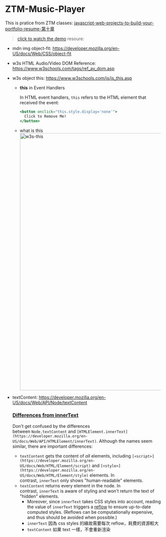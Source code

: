 # ZTM-Music-Player
This is pratice from ZTM classes: [javascript-web-projects-to-build-your-portfolio-resume-第十章](https://www.udemy.com/course/javascript-web-projects-to-build-your-portfolio-resume/?couponCode=ACCAGE0923)
> [click to watch the demo](https://joeban0608.github.io/ZTM-Music-Player/)
resoure:
  - mdn img object-fit: https://developer.mozilla.org/en-US/docs/Web/CSS/object-fit
  - w3s HTML Audio/Video DOM Reference: https://www.w3schools.com/tags/ref_av_dom.asp
  - w3s object this: https://www.w3schools.com/js/js_this.asp
      - **this** in Event Handlers
          
          In HTML event handlers, `this` refers to the HTML element that received the event:
          
          ```jsx
          <button onclick="this.style.display='none'">
            Click to Remove Me!
          </button>
          ```
      - what is this  
          <img width="829" alt="w3s-this" src="https://github.com/joeban0608/ZTM-Music-Player/assets/80736596/776e7252-a7fe-417c-8be1-56261e60e9a6">
          
  - textContent: https://developer.mozilla.org/en-US/docs/Web/API/Node/textContent
      
      ### [Differences from innerText](https://developer.mozilla.org/en-US/docs/Web/API/Node/textContent#differences_from_innertext)
      
      Don't get confused by the differences between `Node.textContent` and `[HTMLElement.innerText](https://developer.mozilla.org/en-US/docs/Web/API/HTMLElement/innerText)`. Although the names seem similar, there are important differences:
      
      - `textContent` gets the content of *all* elements, including `[<script>](https://developer.mozilla.org/en-US/docs/Web/HTML/Element/script)` and `[<style>](https://developer.mozilla.org/en-US/docs/Web/HTML/Element/style)` elements. In contrast, `innerText` only shows "human-readable" elements.
      - `textContent` returns every element in the node. In contrast, `innerText` is aware of styling and won't return the text of "hidden" elements.
          - Moreover, since `innerText` takes CSS styles into account, reading the value of `innerText` triggers a [reflow](https://developer.mozilla.org/en-US/docs/Glossary/Reflow) to ensure up-to-date computed styles. (Reflows can be computationally expensive, and thus should be avoided when possible.)
          - `innerText` 因為 css styles 的緣故需要每次 reflow，耗費的資源較大
          - `textContent` 如果 text 一樣，不會重新渲染
